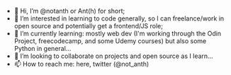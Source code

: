 - 👋 Hi, I’m @notanth or Ant(h) for short;
- 👀 I’m interested in learning to code generally, so I can freelance/work in open source and potentially get a frontend/JS role; 
- 🌱 I’m currently learning: mostly web dev (I'm working through the Odin Project, freecodecamp, and some Udemy courses) but also some Python in general...
- 💞️ I’m looking to collaborate on projects and open source as I learn...
- 📫 How to reach me: here, twitter (@not_anth)

<!---
notanth/notanth is a ✨ special ✨ repository because its `README.md` (this file) appears on your GitHub profile.
You can click the Preview link to take a look at your changes.
--->
